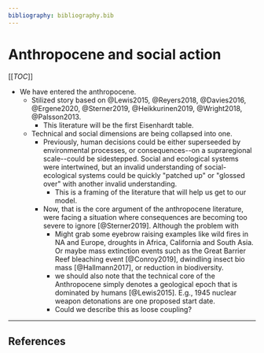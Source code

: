 ```yaml
---
bibliography: bibliography.bib
---
```


# Anthropocene and social action

[[_TOC_]]

* We have entered the anthropocene.
    * Stilized story based on @Lewis2015, @Reyers2018, @Davies2016, @Ergene2020, @Sterner2019, @Heikkurinen2019, @Wright2018, @Palsson2013.
        * This literature will be the first Eisenhardt table.
    * Technical and social dimensions are being collapsed into one.
        * Previously, human decisions could be either superseeded by environmental processes, or consequences--on a supraregional scale--could be sidestepped. Social and ecological systems were intertwined, but an invalid understanding of social-ecological systems could be quickly "patched up" or "glossed over" with another invalid understanding.
            * This is a framing of the literature that will help us get to our model.
        * Now, that is the core argument of the anthropocene literature, were facing a situation where consequences are becoming too severe to ignore [@Sterner2019]. Although the problem with 
            * Might grab some eyebrow raising examples like wild fires in NA and Europe, droughts in Africa, California and South Asia. Or maybe mass extinction events such as the Great Barrier Reef bleaching event [@Conroy2019], dwindling insect bio mass [@Hallmann2017], or reduction in biodiversity.
            * we should also note that the technical core of the Anthropocene simply denotes a geological epoch that is dominated by humans [@Lewis2015]. E.g., 1945 nuclear weapon detonations are one proposed start date.
            * Could we describe this as loose coupling?
             
---

## References